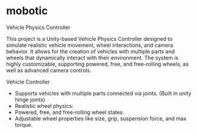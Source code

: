 # mobotic

Vehicle Physics Controller

This project is a Unity-based Vehicle Physics Controller designed to simulate realistic vehicle movement, wheel interactions, and camera behavior. It allows for the creation of vehicles with multiple parts and wheels that dynamically interact with their environment. The system is highly customizable, supporting powered, free, and free-rolling wheels, as well as advanced camera controls.

Vehicle Controller
- Supports vehicles with multiple parts connected via joints. (Built in unity hinge joints)
- Realistic wheel physics:
- Powered, free, and free-rolling wheel states.
- Adjustable wheel properties like size, grip, suspension force, and max torque.
